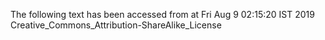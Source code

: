 The following text has been accessed from at Fri Aug 9 02:15:20 IST 2019
Creative_Commons_Attribution-ShareAlike_License

